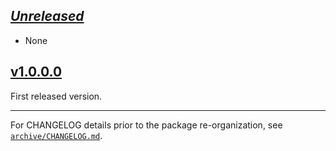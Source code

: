 ## [_Unreleased_](https://github.com/pbrisbin/bugsnag-haskell/compare/bugsnag-yesod-v1.0.0.0...main)

- None

## [v1.0.0.0](https://github.com/pbrisbin/bugsnag-haskell/tree/bugsnag-yesod-v1.0.0.0)

First released version.

---

For CHANGELOG details prior to the package re-organization, see
[`archive/CHANGELOG.md`](../archive/CHANGELOG.md).

